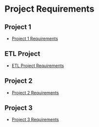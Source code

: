 # Project Requirements

## Project 1

* [Project 1 Requirements](../01-Lesson-Plans/07-Project-1/1/ProjectGuidelines/README.md)


## ETL Project

* [ETL Project Requirements](../01-Lesson-Plans/13-ETL-Project/Supplemental/ProjectGuideLines/README.md)

## Project 2

* [Project 2 Requirements](https://drive.google.com/open?id=1nDfFo_eU0e3HXbqDYbA9YZ-YR_wHaQgH-8PXvmuj45w)

## Project 3

* [Project 3 Requirements](https://drive.google.com/open?id=13MTrvlyoveqJrF4F4008z0l7N41R6Lc06YAMgsyA39k)
